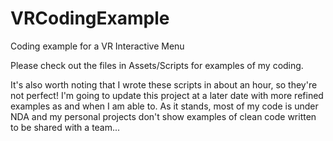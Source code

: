 # VRCodingExample
Coding example for a VR Interactive Menu

Please check out the files in Assets/Scripts for examples of my coding.

It's also worth noting that I wrote these scripts in about an hour, so they're not perfect! I'm going to update this project at a later date with more refined examples as and when I am able to. As it stands, most of my code is under NDA and my personal projects don't show examples of clean code written to be shared with a team...
